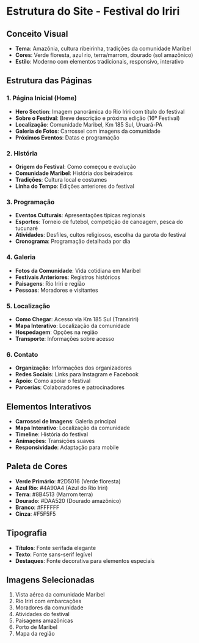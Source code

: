 # Estrutura do Site - Festival do Iriri

## Conceito Visual
- **Tema**: Amazônia, cultura ribeirinha, tradições da comunidade Maribel
- **Cores**: Verde floresta, azul rio, terra/marrom, dourado (sol amazônico)
- **Estilo**: Moderno com elementos tradicionais, responsivo, interativo

## Estrutura das Páginas

### 1. Página Inicial (Home)
- **Hero Section**: Imagem panorâmica do Rio Iriri com título do festival
- **Sobre o Festival**: Breve descrição e próxima edição (16º Festival)
- **Localização**: Comunidade Maribel, Km 185 Sul, Uruará-PA
- **Galeria de Fotos**: Carrossel com imagens da comunidade
- **Próximos Eventos**: Datas e programação

### 2. História
- **Origem do Festival**: Como começou e evolução
- **Comunidade Maribel**: História dos beiradeiros
- **Tradições**: Cultura local e costumes
- **Linha do Tempo**: Edições anteriores do festival

### 3. Programação
- **Eventos Culturais**: Apresentações típicas regionais
- **Esportes**: Torneio de futebol, competição de canoagem, pesca do tucunaré
- **Atividades**: Desfiles, cultos religiosos, escolha da garota do festival
- **Cronograma**: Programação detalhada por dia

### 4. Galeria
- **Fotos da Comunidade**: Vida cotidiana em Maribel
- **Festivais Anteriores**: Registros históricos
- **Paisagens**: Rio Iriri e região
- **Pessoas**: Moradores e visitantes

### 5. Localização
- **Como Chegar**: Acesso via Km 185 Sul (Transiriri)
- **Mapa Interativo**: Localização da comunidade
- **Hospedagem**: Opções na região
- **Transporte**: Informações sobre acesso

### 6. Contato
- **Organização**: Informações dos organizadores
- **Redes Sociais**: Links para Instagram e Facebook
- **Apoio**: Como apoiar o festival
- **Parcerias**: Colaboradores e patrocinadores

## Elementos Interativos
- **Carrossel de Imagens**: Galeria principal
- **Mapa Interativo**: Localização da comunidade
- **Timeline**: História do festival
- **Animações**: Transições suaves
- **Responsividade**: Adaptação para mobile

## Paleta de Cores
- **Verde Primário**: #2D5016 (Verde floresta)
- **Azul Rio**: #4A90A4 (Azul do Rio Iriri)
- **Terra**: #8B4513 (Marrom terra)
- **Dourado**: #DAA520 (Dourado amazônico)
- **Branco**: #FFFFFF
- **Cinza**: #F5F5F5

## Tipografia
- **Títulos**: Fonte serifada elegante
- **Texto**: Fonte sans-serif legível
- **Destaques**: Fonte decorativa para elementos especiais

## Imagens Selecionadas
1. Vista aérea da comunidade Maribel
2. Rio Iriri com embarcações
3. Moradores da comunidade
4. Atividades do festival
5. Paisagens amazônicas
6. Porto de Maribel
7. Mapa da região

